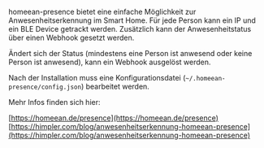 homeean-presence bietet eine einfache Möglichkeit zur Anwesenheitserkennung im Smart Home. Für jede Person kann ein IP und ein BLE Device getrackt werden. Zusätzlich kann der Anwesenheitstatus über einen Webhook gesetzt werden.

Ändert sich der Status (mindestens eine Person ist anwesend oder keine Person ist anwesend), kann ein Webhook ausgelöst werden.

Nach der Installation muss eine Konfigurationsdatei (`~/.homeean-presence/config.json`) bearbeitet werden.

Mehr Infos finden sich hier:

[https://homeean.de/presence](https://homeean.de/presence)
[https://himpler.com/blog/anwesenheitserkennung-homeean-presence](https://himpler.com/blog/anwesenheitserkennung-homeean-presence)
